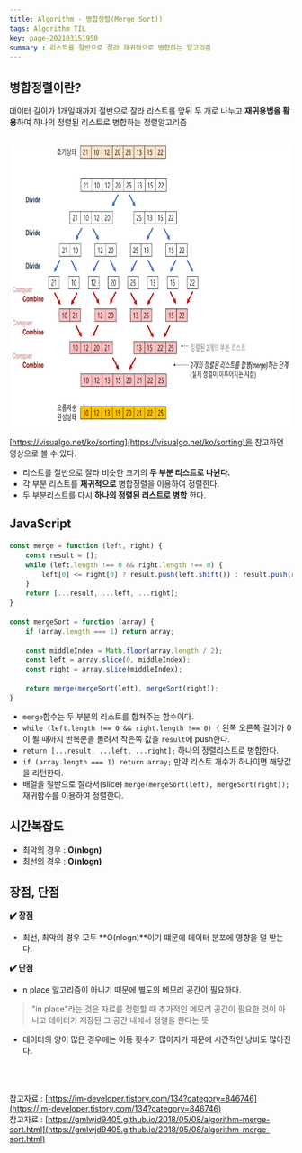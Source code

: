 ```yaml
---
title: Algorithm - 병합정렬(Merge Sort))
tags: Algorithm TIL
key: page-202103151950
summary : 리스트를 절반으로 잘라 재귀적으로 병합하는 알고리즘
---
```


## 병합정렬이란?
데이터 길이가 1개일때까지 절반으로 잘라 리스트를 앞뒤 두 개로 나누고 **재귀용법을 활용**하여 하나의 정렬된 리스트로 병합하는 정렬알고리즘
<br/><br/>

<img src="/assets/images/merge-sort-concepts.png" height="500"/>

[https://visualgo.net/ko/sorting](https://visualgo.net/ko/sorting)을 참고하면 영상으로 볼 수 있다.
- 리스트를 절반으로 잘라 비슷한 크기의 **두 부분 리스트로 나뉜다.**
- 각 부분 리스트를 **재귀적으로** 병합정렬을 이용하여 정렬한다.
- 두 부분리스트를 다시 **하나의 정렬된 리스트로 병합** 한다.


## JavaScript
```javascript
const merge = function (left, right) {
	const result = [];
	while (left.length !== 0 && right.length !== 0) {
		left[0] <= right[0] ? result.push(left.shift()) : result.push(right.shift());
	}
	return [...result, ...left, ...right];
}

const mergeSort = function (array) {
	if (array.length === 1) return array;

	const middleIndex = Math.floor(array.length / 2);
	const left = array.slice(0, middleIndex);
	const right = array.slice(middleIndex);

	return merge(mergeSort(left), mergeSort(right));
}
```
- ```merge```함수는 두 부분의 리스트를 합쳐주는 함수이다.
- ```while (left.length !== 0 && right.length !== 0) {``` 왼쪽 오른쪽 길이가 0이 될 때까지 반복문을 돌려서 작은쪽 값을 ```result```에 push한다.
- ```return [...result, ...left, ...right];``` 하나의 정렬리스트로 병합한다.
- ```if (array.length === 1) return array;``` 만약 리스트 개수가 하나이면 해당값을 리턴한다.
- 배열을 절반으로 잘라서(slice) ```merge(mergeSort(left), mergeSort(right));``` 재귀함수를 이용하여 정렬한다.


## 시간복잡도
- 최악의 경우 : **O(nlogn)**
- 최선의 경우 : **O(nlogn)**

## 장점, 단점
**:heavy_check_mark: 장점**
- 최선, 최악의 경우 모두 **O(nlogn)**이기 떄문에 데이터 분포에 영향을 덜 받는다.

**:heavy_check_mark: 단점**
- n place 알고리즘이 아니기 때문에 별도의 메모리 공간이 필요하다.
> "in place"라는 것은 자료를 정렬할 때 추가적인 메모리 공간이 필요한 것이 아니고 데이터가 저장된 그 공간 내에서 정렬을 한다는 뜻
- 데이터의 양이 많은 경우에는 이동 횟수가 많아지기 때문에 시간적인 낭비도 많아진다.

<br/><br/><br/>
참고자료 : [https://im-developer.tistory.com/134?category=846746](https://im-developer.tistory.com/134?category=846746) <br/>
참고자료 : [https://gmlwjd9405.github.io/2018/05/08/algorithm-merge-sort.html](https://gmlwjd9405.github.io/2018/05/08/algorithm-merge-sort.html) <br/>
<br/>
<br/>
